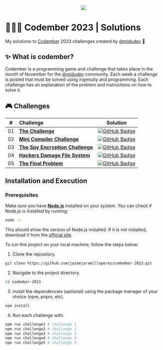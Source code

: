 <div align="center">
  <a href="https://codember.dev/">
    <img src="https://github.com/user-attachments/assets/cd6aef9c-083d-42c1-9ea8-2c18fac05629" /> 
  </a>
</div>

# 👨🏻‍💻 Codember 2023 | Solutions

My solutions to [Codember](https://codember.dev/) 2023 challenges created by [@midudev](https://github.com/midudev/) 👾

## ✨ What is codember?
Codember is a programming game and challenge that takes place in the month of November for the [@midudev](https://github.com/midudev/) community. Each week a challenge is posted that must be solved using ingenuity and programming. Each challenge has an explanation of the problem and instructions on how to solve it.

## 🎮 Challenges

|  #  | Challenge                                                            | Solution                                                                                                                              |
| :-: | :------------------------------------------------------------------  | :-----------------------------------------------------------------------------------------------------------------------------------: |
| 01  | [**The Challenge**](/src/challenge-01/README.md)                     | [![GitHub Badge](https://img.shields.io/badge/Code-181717?logo=github&logoColor=fff&style=flat-square)](/src/challenge-01/index.js)   |
| 02  | [**Mini Compiler Challenge**](/src/challenge-02/README.md)           | [![GitHub Badge](https://img.shields.io/badge/Code-181717?logo=github&logoColor=fff&style=flat-square)](/src/challenge-02/index.js)   |
| 03  | [**The Spy Encryption Challenge**](/src/challenge-03/README.md)      | [![GitHub Badge](https://img.shields.io/badge/Code-181717?logo=github&logoColor=fff&style=flat-square)](/src/challenge-03/index.js)   |
| 04  | [**Hackers Damage File System**](/src/challenge-04/README.md)        | [![GitHub Badge](https://img.shields.io/badge/Code-181717?logo=github&logoColor=fff&style=flat-square)](/src/challenge-04/index.js)   |
| 05  | [**The Final Problem**](/src/challenge-05/README.md)                 | [![GitHub Badge](https://img.shields.io/badge/Code-181717?logo=github&logoColor=fff&style=flat-square)](/src/challenge-05/index.js)   |

## Installation and Execution

### Prerequisites

Make sure you have [**Node.js**](https://nodejs.org/) installed on your system. You can check if Node.js is installed by running:

```bash
node -v
```

This should show the version of Node.js installed. If it is not installed, download it from the [official site](https://nodejs.org/).

To run this project on your local machine, follow the steps below:

1. Clone the repository.

```bash
git clone https://github.com/jaimejaramilloperez/codember-2023.git
```

2. Navigate to the project directory.

```bash
cd codember-2023
```

3. Install the dependencies (optional) using the package manager of your choice (npm, pnpm, etc).

```bash
npm install
```

4. Run each challenge with:

```bash
npm run challenge1 # challenge 1
npm run challenge2 # challenge 2
npm run challenge3 # challenge 3
npm run challenge4 # challenge 4
npm run challenge5 # challenge 5
```
